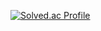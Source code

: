 [![Solved.ac Profile](http://mazassumnida.wtf/api/v2/generate_badge?boj=rlagusals1102)](https://solved.ac/rlagusals1102/)
